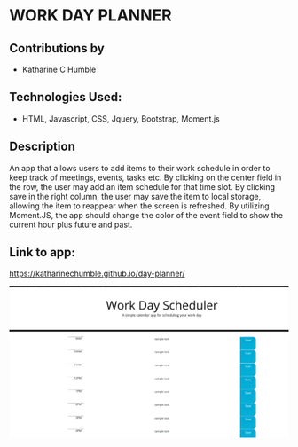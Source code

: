 # WORK DAY PLANNER
## Contributions by
- Katharine C Humble

## Technologies Used:
- HTML, Javascript, CSS, Jquery, Bootstrap, Moment.js

## Description
An app that allows users to add items to their work schedule in order to keep track of meetings, events, tasks etc.  By clicking on the center field in the row, the user may add an item schedule for that time slot.  By clicking save in the right column, the user may save the item to local storage, allowing the item to reappear when the screen is refreshed.  By utilizing Moment.JS, the app should change the color of the event field to show the current hour plus future and past.

## Link to app:
https://katharinechumble.github.io/day-planner/

![screenshot](./assets/Untitled.png)
